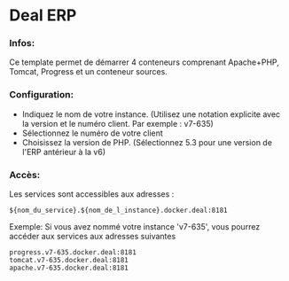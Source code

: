 # Deal ERP

### Infos:

Ce template permet de démarrer 4 conteneurs comprenant Apache+PHP, Tomcat, Progress et un conteneur sources.

### Configuration:

- Indiquez le nom de votre instance. (Utilisez une notation explicite avec la version et le numéro client. Par exemple : v7-635)
- Sélectionnez le numéro de votre client
- Choisissez la version de PHP. (Sélectionnez 5.3 pour une version de l'ERP antérieur à la v6)

### Accès:

Les services sont accessibles aux adresses : 

```${nom_du_service}.${nom_de_l_instance}.docker.deal:8181```


Exemple: Si vous avez nommé votre instance 'v7-635', vous pourrez accéder aux services aux adresses suivantes

```
progress.v7-635.docker.deal:8181
tomcat.v7-635.docker.deal:8181
apache.v7-635.docker.deal:8181
```